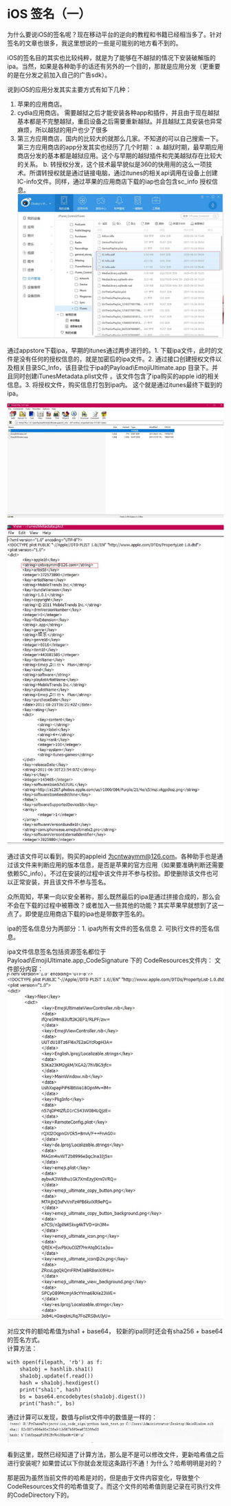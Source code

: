 iOS 签名（一）
====

为什么要说iOS的签名呢？现在移动平台的逆向的教程和书籍已经相当多了。针对签名的文章也很多，我这里想说的一些是可能别的地方看不到的。

iOS的签名目的其实也比较纯粹，就是为了能够在不越狱的情况下安装破解版的ipa。当然，如果是各种助手的话还有另外的一个目的，那就是应用分发（更重要的是在分发之前加入自己的广告sdk）。

说到iOS的应用分发其实主要方式有如下几种：
1. 苹果的应用商店。
2. cydia应用商店。 需要越狱之后才能安装各种app和插件，并且由于现在越狱基本都是不完整越狱，重启设备之后需要重新越狱。并且越狱工具安装也异常麻烦，所以越狱的用户也少了很多
3. 第三方应用商店，国内的比较大的就那么几家。不知道的可以自己搜索一下。
第三方应用商店的app分发其实也经历了几个时期：
a. 越狱时期，最早期应用商店分发的基本都是越狱应用。这个与早期的越狱插件和完美越狱存在比较大的关系。
b. 转授权分发，这个技术最早貌似是360的快用用的这么一项技术。所谓转授权就是通过链接电脑，通过itunes的相关api调用在设备上创建IC-info文件。同样，通过苹果的应用商店下载的iap也会包含sc_info
授权信息。
![](screenshot/ic-info.jpg)

通过appstore下载ipa，早期的itunes通过两步进行的。1. 下载ipa文件，此时的文件是没有任何的授权信息的，就是加密后的ipa文件。2. 通过接口创建授权文件以及相关目录SC_Info，该目录位于ipa的Payload\EmojiUltimate.app 目录下。并且同时创建iTunesMetadata.plist文件
 。该文件包含了ipa购买的apple id的相关信息。3. 将授权文件，购买信息打包到ipa内。
这个就是通过itunes最终下载到的ipa。

![](screenshot/sc-info.jpg)

![](screenshot/itunesmetadata.jpg)

通过该文件可以看到，购买的appleid 为cntwaymm@126.com。各种助手也是通过该文件来判断应用的版本信息，是否是苹果的官方应用（如果要准确判断还需要依赖SC_info）。不过在安装的过程中该文件并不参与校验。即使删除该文件也可以正常安装，并且该文件不参与签名。

众所周知，苹果一向以安全著称，那么既然最后的ipa是通过拼接合成的，那么会不会在下载的过程中被篡改？或者加入一些其他的功能？其实苹果早就想到了这一点了。即使是应用商店下载的ipa也是带数字签名的。  

ipa的签名信息分为两部分：1. ipa内所有文件的签名信息 2. 可执行文件的签名信息。

ipa文件信息签名包括资源签名都位于Payload\EmojiUltimate.app\_CodeSignature 下的 CodeResources文件内：
文件部分内容：
![](screenshot/coderesource.jpg)

对应文件的额哈希值为sha1 + base64， 较新的ipa同时还会有sha256 + base64的签名方式。  
计算方法： 

    with open(filepath, 'rb') as f:
        sha1obj = hashlib.sha1()
        sha1obj.update(f.read())
        hash = sha1obj.hexdigest()
        print("sha1:", hash)
        bs = base64.encodebytes(sha1obj.digest())
        print("hash:", bs)
        
通过计算可以发现，数值与plist文件中的数值是一样的：
![](screenshot/sha1.jpg)

看到这里，既然已经知道了计算方法，那么是不是可以修改文件，更新哈希值之后进行安装呢? 如果尝试以下你就会发现这条路行不通！为什么？哈希明明是对的？

那是因为虽然当前文件的哈希是对的，但是由于文件内容变化，导致整个CodeResources文件的哈希值变了。而这个文件的哈希值则是记录在可执行文件的CodeDirectory下的。



